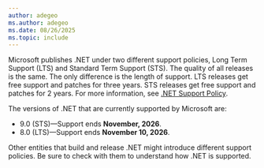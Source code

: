 ```yaml
---
author: adegeo
ms.author: adegeo
ms.date: 08/26/2025
ms.topic: include
---
```


Microsoft publishes .NET under two different support policies, Long Term Support (LTS) and Standard Term Support (STS). The quality of all releases is the same. The only difference is the length of support. LTS releases get free support and patches for three years. STS releases get free support and patches for 2 years. For more information, see [.NET Support Policy](https://dotnet.microsoft.com/platform/support/policy/dotnet-core).

The versions of .NET that are currently supported by Microsoft are:

- 9.0 (STS)&mdash;Support ends **November, 2026**.
- 8.0 (LTS)&mdash;Support ends **November 10, 2026**.

Other entities that build and release .NET might introduce different support policies. Be sure to check with them to understand how .NET is supported.
